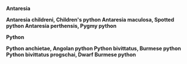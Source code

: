 <html>
  <head>
    <title> Here are two species of python </title>
  </head>
  <body>
    <div>
      <p class = "outer-text" id= "first">
        <b>
          Antaresia
          </p>
        <p class = "inner-text">
          Antaresia childreni, Children's python Antaresia maculosa, Spotted python Antaresia perthensis, Pygmy python
      </p>
    </div>
    <p class = "outer-text" id = "second">
      <b>
        Python
      </b>
    </p>
    <p class = "inner-text">
      Python anchietae, Angolan python Python bivittatus, Burmese python Python bivittatus progschai, Dwarf Burmese python
    </b>
  </p>
</body>
</html>
